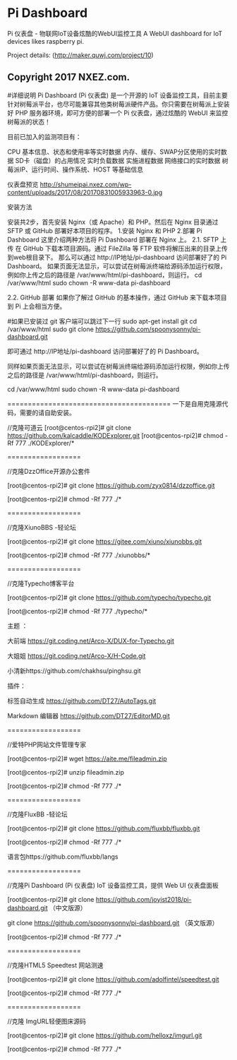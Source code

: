 # Pi Dashboard
Pi 仪表盘 - 物联网IoT设备炫酷的WebUI监控工具
A WebUI dashboard for IoT devices likes raspberry pi.

Project details: (http://maker.quwj.com/project/10)

Copyright 2017 NXEZ.com.
------------------
#详细说明
Pi Dashboard (Pi 仪表盘) 是一个开源的 IoT 设备监控工具，目前主要针对树莓派平台，也尽可能兼容其他类树莓派硬件产品。你只需要在树莓派上安装好 PHP 服务器环境，即可方便的部署一个 Pi 仪表盘，通过炫酷的 WebUI 来监控树莓派的状态！

目前已加入的监测项目有：

CPU 基本信息、状态和使用率等实时数据
内存、缓存、SWAP分区使用的实时数据
SD卡（磁盘）的占用情况
实时负载数据
实施进程数据
网络接口的实时数据
树莓派IP、运行时间、操作系统、HOST 等基础信息

仪表盘预览
http://shumeipai.nxez.com/wp-content/uploads/2017/08/20170831005933963-0.jpg

安装方法

安装共2步，首先安装 Nginx（或 Apache）和 PHP。然后在 Nginx 目录通过 SFTP 或 GitHub 部署好本项目的程序。
1.安装 Nginx 和 PHP
2.部署 Pi Dashboard
这里介绍两种方法将 Pi Dashboard 部署在 Nginx 上。
2.1. SFTP 上传
在 GitHub 下载本项目源码。通过 FileZilla 等 FTP 软件将解压出来的目录上传到web根目录下。
那么可以通过 http://IP地址/pi-dashboard 访问部署好了的 Pi Dashboard。
如果页面无法显示，可以尝试在树莓派终端给源码添加运行权限，例如你上传之后的路径是 /var/www/html/pi-dashboard，则运行。
cd /var/www/html
sudo chown -R www-data pi-dashboard

2.2. GitHub 部署
如果你了解过 GitHub 的基本操作，通过 GitHub 来下载本项目到 Pi 上会相当方便。

#如果已安装过 git 客户端可以跳过下一行
sudo apt-get install git
cd /var/www/html
sudo git clone https://github.com/spoonysonny/pi-dashboard.git

即可通过 http://IP地址/pi-dashboard 访问部署好了的 Pi Dashboard。

同样如果页面无法显示，可以尝试在树莓派终端给源码添加运行权限，例如你上传之后的路径是 /var/www/html/pi-dashboard，则运行。

cd /var/www/html
sudo chown -R www-data pi-dashboard

========================================
一下是自用克隆源代码，需要的请自助安装。

//克隆可道云
[root@centos-rpi2]# git clone https://github.com/kalcaddle/KODExplorer.git
[root@centos-rpi2]# chmod -Rf 777 ./KODExplorer/*

==================

//克隆DzzOffice开源办公套件

[root@centos-rpi2]# git clone https://github.com/zyx0814/dzzoffice.git

[root@centos-rpi2]# chmod -Rf 777 ./*

==================

//克隆XiunoBBS -轻论坛 

[root@centos-rpi2]# git clone https://gitee.com/xiuno/xiunobbs.git  

[root@centos-rpi2]# chmod -Rf 777 ./xiunobbs/*

==================

//克隆Typecho博客平台

[root@centos-rpi2]# git clone https://github.com/typecho/typecho.git

[root@centos-rpi2]# chmod -Rf 777 ./typecho/*

主题 ：

大前端 https://git.coding.net/Arco-X/DUX-for-Typecho.git

大姐姐 https://git.coding.net/Arco-X/H-Code.git

小清新https://github.com/chakhsu/pinghsu.git


插件：

标签自动生成 https://github.com/DT27/AutoTags.git

Markdown 编辑器 https://github.com/DT27/EditorMD.git


==================

//爱特PHP网站文件管理专家

[root@centos-rpi2]# wget https://aite.me/fileadmin.zip

[root@centos-rpi2]# unzip fileadmin.zip

[root@centos-rpi2]# chmod -Rf 777 ./*


==================

//克隆FluxBB -轻论坛 

[root@centos-rpi2]# git clone https://github.com/fluxbb/fluxbb.git

[root@centos-rpi2]# chmod -Rf 777 ./*


语言包https://github.com/fluxbb/langs


==================

//克隆Pi Dashboard (Pi 仪表盘) IoT 设备监控工具，提供 Web UI 仪表盘面板

[root@centos-rpi2]# git clone https://github.com/joyist2018/pi-dashboard.git  （中文版源）

git clone https://github.com/spoonysonny/pi-dashboard.git （英文版源）


[root@centos-rpi2]# chmod -Rf 777 ./*


==================

//克隆HTML5 Speedtest 网站测速

[root@centos-rpi2]# git clone https://github.com/adolfintel/speedtest.git

[root@centos-rpi2]# chmod -Rf 777 ./*


==================

//克隆 ImgURL轻便图床源码

[root@centos-rpi2]# git clone https://github.com/helloxz/imgurl.git

[root@centos-rpi2]# chmod -Rf 777 ./*





